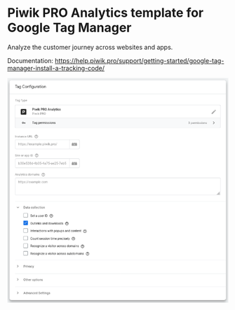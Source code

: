 # Piwik PRO Analytics template for Google Tag Manager

Analyze the customer journey across websites and apps.

Documentation: <https://help.piwik.pro/support/getting-started/google-tag-manager-install-a-tracking-code/>

![screenshot](template.png)
